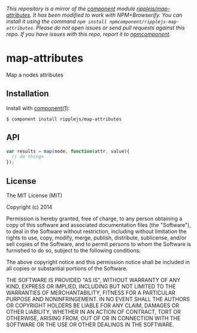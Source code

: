 *This repository is a mirror of the [component](http://component.io) module [ripplejs/map-attributes](http://github.com/ripplejs/map-attributes). It has been modified to work with NPM+Browserify. You can install it using the command `npm install npmcomponent/ripplejs-map-attributes`. Please do not open issues or send pull requests against this repo. If you have issues with this repo, report it to [npmcomponent](https://github.com/airportyh/npmcomponent).*

# map-attributes

  Map a nodes attributes

## Installation

  Install with [component(1)](http://component.io):

    $ component install ripplejs/map-attributes

## API

```js
var results = map(node, function(attr, value){
  // do things
});
```

## License

  The MIT License (MIT)

  Copyright (c) 2014 <copyright holders>

  Permission is hereby granted, free of charge, to any person obtaining a copy
  of this software and associated documentation files (the "Software"), to deal
  in the Software without restriction, including without limitation the rights
  to use, copy, modify, merge, publish, distribute, sublicense, and/or sell
  copies of the Software, and to permit persons to whom the Software is
  furnished to do so, subject to the following conditions:

  The above copyright notice and this permission notice shall be included in
  all copies or substantial portions of the Software.

  THE SOFTWARE IS PROVIDED "AS IS", WITHOUT WARRANTY OF ANY KIND, EXPRESS OR
  IMPLIED, INCLUDING BUT NOT LIMITED TO THE WARRANTIES OF MERCHANTABILITY,
  FITNESS FOR A PARTICULAR PURPOSE AND NONINFRINGEMENT. IN NO EVENT SHALL THE
  AUTHORS OR COPYRIGHT HOLDERS BE LIABLE FOR ANY CLAIM, DAMAGES OR OTHER
  LIABILITY, WHETHER IN AN ACTION OF CONTRACT, TORT OR OTHERWISE, ARISING FROM,
  OUT OF OR IN CONNECTION WITH THE SOFTWARE OR THE USE OR OTHER DEALINGS IN
  THE SOFTWARE.